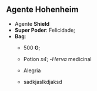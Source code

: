 Agente Hohenheim
-----------

- Agente **Shield**
- __Super Poder__: Felicidade;
- **Bag**:
    - 500 **G**;
    - Potion *x4*;
    -*Herva* medicinal 
    - Alegria

    - sadkjaslkdjaksd